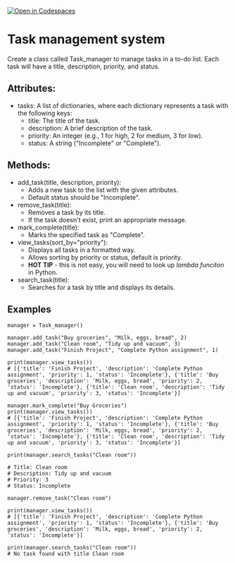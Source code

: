 [![Open in Codespaces](https://classroom.github.com/assets/launch-codespace-2972f46106e565e64193e422d61a12cf1da4916b45550586e14ef0a7c637dd04.svg)](https://classroom.github.com/open-in-codespaces?assignment_repo_id=17498771)
# Task management system

Create a class called Task_manager to manage tasks in a to-do list. Each task will have a title, description, priority, and status.

## Attributes:
* tasks: A list of dictionaries, where each dictionary represents a task with the following keys:
  * title: The title of the task.
  * description: A brief description of the task.
  * priority: An integer (e.g., 1 for high, 2 for medium, 3 for low).
  * status: A string ("Incomplete" or "Complete").

## Methods:
* add_task(title, description, priority):
  * Adds a new task to the list with the given attributes.
  * Default status should be "Incomplete".
* remove_task(title):
  * Removes a task by its title.
  * If the task doesn't exist, print an appropriate message.
* mark_complete(title):
  * Marks the specified task as "Complete".
* view_tasks(sort_by="priority"):
  * Displays all tasks in a formatted way.
  * Allows sorting by priority or status, default is priority.
  * __HOT TIP__ - this is not easy, you will need to look up _lambda funciton_ in Python.
* search_task(title):
  * Searches for a task by title and displays its details.

## Examples
```
manager = Task_manager()

manager.add_task("Buy groceries", "Milk, eggs, bread", 2)
manager.add_task("Clean room", "Tidy up and vacuum", 3)
manager.add_task("Finish Project", "Complete Python assignment", 1)

print(manager.view_tasks())
# [{'title': 'Finish Project', 'description': 'Complete Python assignment', 'priority': 1, 'status': 'Incomplete'}, {'title': 'Buy groceries', 'description': 'Milk, eggs, bread', 'priority': 2, 'status': 'Incomplete'}, {'title': 'Clean room', 'description': 'Tidy up and vacuum', 'priority': 3, 'status': 'Incomplete'}]   

manager.mark_complete("Buy Groceries")
print(manager.view_tasks())
# [{'title': 'Finish Project', 'description': 'Complete Python assignment', 'priority': 1, 'status': 'Incomplete'}, {'title': 'Buy groceries', 'description': 'Milk, eggs, bread', 'priority': 2, 'status': 'Incomplete'}, {'title': 'Clean room', 'description': 'Tidy up and vacuum', 'priority': 3, 'status': 'Incomplete'}]

print(manager.search_tasks("Clean room"))

# Title: Clean room
# Description: Tidy up and vacuum
# Priority: 3
# Status: Incomplete

manager.remove_task("Clean room")

print(manager.view_tasks())
# [{'title': 'Finish Project', 'description': 'Complete Python assignment', 'priority': 1, 'status': 'Incomplete'}, {'title': 'Buy groceries', 'description': 'Milk, eggs, bread', 'priority': 2, 'status': 'Incomplete'}]

print(manager.search_tasks("Clean room"))
# No task found with title Clean room
```
